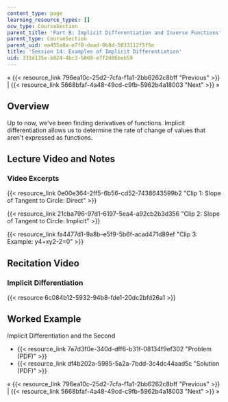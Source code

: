 ```yaml
---
content_type: page
learning_resource_types: []
ocw_type: CourseSection
parent_title: 'Part B: Implicit Differentiation and Inverse Functions'
parent_type: CourseSection
parent_uid: ea455a8a-e7f0-daad-0b8d-5033112f5f5e
title: 'Session 14: Examples of Implicit Differentiation'
uid: 331d135e-b824-4bc3-5069-e7f2d86beb59
---
```


« {{< resource_link 796ea10c-25d2-7cfa-f1a1-2bb6262c8bff "Previous" >}} | {{< resource_link 5668bfaf-4a48-49cd-c9fb-5962b4a18003 "Next" >}} »

Overview
--------

Up to now, we've been finding derivatives of functions. Implicit differentiation allows us to determine the rate of change of values that aren't expressed as functions.

Lecture Video and Notes
-----------------------

### Video Excerpts

{{< resource_link 0e00e364-2ff5-6b56-cd52-7438643599b2 "Clip 1: Slope of Tangent to Circle: Direct" >}}

{{< resource_link 21cba796-97d1-6197-5ea4-a92cb2b3d356 "Clip 2: Slope of Tangent to Circle: Implicit" >}}

{{< resource_link fa4477d1-9a8b-e5f9-5b6f-acad471d89ef "Clip 3: Example: y4+xy2-2=0" >}}

Recitation Video
----------------

### Implicit Differentiation

{{< resource 6c084b12-5932-94b8-fde1-20dc2bfd26a1 >}}

Worked Example
--------------

Implicit Differentiation and the Second

*   {{< resource_link 7a7d3f0e-340d-dff6-b31f-08134f9ef302 "Problem (PDF)" >}}
*   {{< resource_link df4b202a-5985-5a2a-7bdd-3c4dc44aad5c "Solution (PDF)" >}}

« {{< resource_link 796ea10c-25d2-7cfa-f1a1-2bb6262c8bff "Previous" >}} | {{< resource_link 5668bfaf-4a48-49cd-c9fb-5962b4a18003 "Next" >}} »